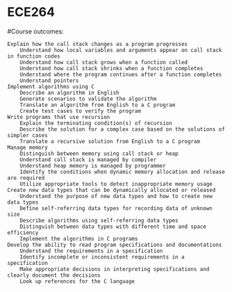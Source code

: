 # ECE264

#Course outcomes:

    Explain how the call stack changes as a program progresses
        Understand how local variables and arguments appear on call stack in function codes
        Understand how call stack grows when a function called
        Understand how call stack shrinks when a function completes
        Understand where the program continues after a function completes
        Understand pointers
    Implement algorithms using C
        Describe an algorithm in English
        Generate scenarios to validate the algorithm
        Translate an algorithm from English to a C program
        Create test cases to verify the program
    Write programs that use recursion
        Explain the terminating condition(s) of recursion
        Describe the solution for a complex case based on the solutions of simpler cases
        Translate a recursive solution from English to a C program
    Manage memory
        Distinguish between memory using call stack or heap
        Understand call stack is managed by compiler
        Understand heap memory is managed by programmer
        Identify the conditions when dynamic memory allocation and release are required
        Utilize appropriate tools to detect inappropriate memory usage
    Create new data types that can be dynamically allocated or released
        Understand the purpose of new data types and how to create new data types
        Define self-referring data types for recording data of unknown size
        Describe algorithms using self-referring data types
        Distinguish between data types with different time and space efficiency
        Implement the algorithms in C programs
    Develop the ability to read program specifications and documentations
        Understand the requirements in a specification
        Identify incomplete or inconsistent requirements in a specification
        Make appropriate decisions in interpreting specifications and clearly document the decisions
        Look up references for the C language
